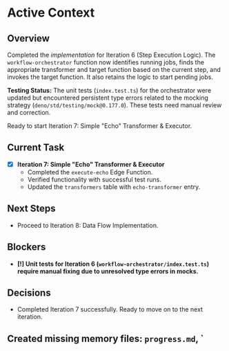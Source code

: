 # Active Context

## Overview

Completed the *implementation* for Iteration 6 (Step Execution Logic). The `workflow-orchestrator` function now identifies running jobs, finds the appropriate transformer and target function based on the current step, and invokes the target function. It also retains the logic to start pending jobs.

**Testing Status:** The unit tests (`index.test.ts`) for the orchestrator were updated but encountered persistent type errors related to the mocking strategy (`deno/std/testing/mock@0.177.0`). These tests need manual review and correction.

Ready to start Iteration 7: Simple "Echo" Transformer & Executor.

## Current Task

- [X] **Iteration 7: Simple "Echo" Transformer & Executor**
    - Completed the `execute-echo` Edge Function.
    - Verified functionality with successful test runs.
    - Updated the `transformers` table with `echo-transformer` entry.

## Next Steps

- Proceed to Iteration 8: Data Flow Implementation.

## Blockers

- **[!] Unit tests for Iteration 6 (`workflow-orchestrator/index.test.ts`) require manual fixing due to unresolved type errors in mocks.**

## Decisions

- Completed Iteration 7 successfully. Ready to move on to the next iteration.

## Created missing memory files: `progress.md`, `